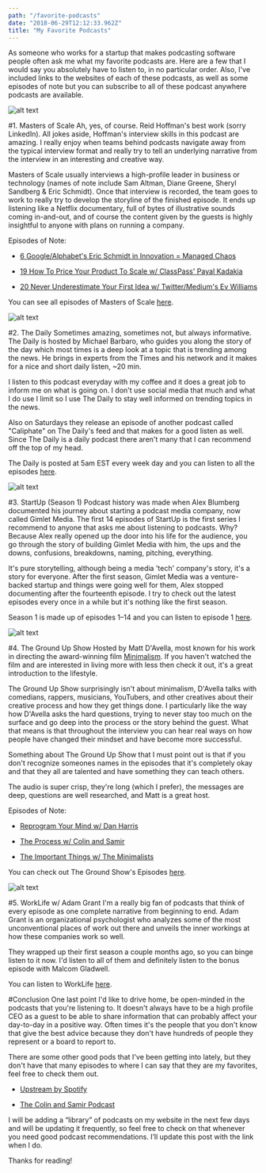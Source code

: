 ```yaml
---
path: "/favorite-podcasts"
date: "2018-06-29T12:12:33.962Z"
title: "My Favorite Podcasts"
---
```


As someone who works for a startup that makes podcasting software people often ask me what my favorite podcasts are. Here are a few that I would say you absolutely have to listen to, in no particular order. Also, I've included links to the websites of each of these podcasts, as well as some episodes of note but you can subscribe to all of these podcast anywhere podcasts are available.

![alt text](https://content.production.cdn.art19.com/images/26/72/78/e3/267278e3-d103-42af-85f8-ab90ce316661/3156a418f4db34f8c868fc8f8ebed16712a6cca272361cdd5ce4faf54cb503b630594dc6b08a5b696b84af25dd6603e2fbec63fd7f45c9860f759bf466a68bbf.jpeg "MOS")

#1. Masters of Scale
Ah, yes, of course. Reid Hoffman's best work (sorry LinkedIn). All jokes aside, Hoffman's interview skills in this podcast are amazing. I really enjoy when teams behind podcasts navigate away from the typical interview format and really try to tell an underlying narrative from the interview in an interesting and creative way. 

Masters of Scale usually interviews a high-profile leader in business or technology (names of note include Sam Altman, Diane Greene, Sheryl Sandberg & Eric Schmidt). Once that interview is recorded, the team goes to work to really try to develop the storyline of the finished episode. It ends up listening like a Netflix documentary, full of bytes of illustrative sounds coming in-and-out, and of course the content given by the guests is highly insightful to anyone with plans on running a company. 

Episodes of Note: 

* [6 Google/Alphabet's Eric Schmidt in Innovation = Managed Chaos](https://mastersofscale.com/eric-schmidt-innovation-managed-chaos/)

* [19 How To Price Your Product To Scale w/ ClassPass' Payal Kadakia](https://mastersofscale.com/payal-kadakia-how-to-price-your-product-to-scale/)

* [20 Never Underestimate Your First Idea w/ Twitter/Medium's Ev Williams](https://mastersofscale.com/ev-williams-never-underestimate-your-first-idea-2/)

You can see all episodes of Masters of Scale [here](https://mastersofscale.com/). 

![alt text](https://content.production.cdn.art19.com/images/01/1b/f3/d6/011bf3d6-a448-4533-967b-e2f19e376480/7fdd4469c1b5cb3b66aa7dcc9fa21f138efe9a0310a8a269f3dcd07c83a552844fcc445ea2d53db1e55d6fb077aeaa8a1566851f8f2d8ac4349d9d23a87a69f5.jpeg "Daily")

#2. The Daily
Sometimes amazing, sometimes not, but always informative. The Daily is hosted by Michael Barbaro, who guides you along the story of the day which most times is a deep look at a topic that is trending among the news. He brings in experts from the Times and his network and it makes for a nice and short daily listen, ~20 min. 

I listen to this podcast everyday with my coffee and it does a great job to inform me on what is going on. I don't use social media that much and what I do use I limit so I use The Daily to stay well informed on trending topics in the news.

Also on Saturdays they release an episode of another podcast called "Caliphate" on The Daily's feed and that makes for a good listen as well. Since The Daily is a daily podcast there aren't many that I can recommend off the top of my head.

The Daily is posted at 5am EST every week day and you can listen to all the episodes [here](https://www.nytimes.com/podcasts/the-daily).

![alt text](https://static.megaphone.fm/podcasts/f23b021e-a9a3-11e5-8768-bfc7a8ea314d/image/uploads_2F1517245218052-chutdg7xnlh-a4988f407d3afb297332b6e225d69283_2F20171116_StartUp-ShowCover.png "Startup")

#3. StartUp (Season 1)
Podcast history was made when Alex Blumberg documented his journey about starting a podcast media company, now called Gimlet Media. The first 14 episodes of StartUp is the first series I recommend to anyone that asks me about listening to podcasts. Why? Because Alex really opened up the door into his life for the audience, you go through the story of building Gimlet Media with him, the ups and the downs, confusions, breakdowns, naming, pitching, everything. 

It's pure storytelling, although being a media 'tech' company's story, it's a story for everyone. After the first season, Gimlet Media was a venture-backed startup and things were going well for them, Alex stopped documenting after the fourteenth episode. I try to check out the latest episodes every once in a while but it's nothing like the first season. 

Season 1 is made up of episodes 1–14 and you can listen to episode 1 [here](https://www.gimletmedia.com/startup/1-how-not-to-pitch-a-billionaire#episode-player).

![alt text](https://static.libsyn.com/p/assets/5/7/7/e/577e5e2dd9537715/groundupthumb051818.jpg "TGUS")

#4. The Ground Up Show
Hosted by Matt D'Avella, most known for his work in directing the award-winning film [Minimalism](https://www.netflix.com/title/80114460). If you haven't watched the film and are interested in living more with less then check it out, it's a great introduction to the lifestyle.

The Ground Up Show surprisingly isn't about minimalism, D'Avella talks with comedians, rappers, musicians, YouTubers, and other creatives about their creative process and how they get things done. I particularly like the way how D'Avella asks the hard questions, trying to never stay too much on the surface and go deep into the process or the story behind the guest. What that means is that throughout the interview you can hear real ways on how people have changed their mindset and have become more successful. 

Something about The Ground Up Show that I must point out is that if you don't recognize someones names in the episodes that it's completely okay and that they all are talented and have something they can teach others. 

The audio is super crisp, they're long (which I prefer), the messages are deep, questions are well researched, and Matt is a great host.

Episodes of Note:

* [Reprogram Your Mind w/ Dan Harris](https://mattdavella.com/043)

* [The Process w/ Colin and Samir](https://mattdavella.com/062)

* [The Important Things w/ The Minimalists](https://mattdavella.com/033)

You can check out The Ground Show's Episodes [here](https://mattdavella.com/podcast).

![alt text](https://f.prxu.org/131/images/9192b58e-87b9-4d98-a774-51e146c7e475/TED_WorkLife_Logo_3000x3000_v2.jpg "WORKLIFE")

#5. WorkLife w/ Adam Grant
I'm a really big fan of podcasts that think of every episode as one complete narrative from beginning to end. Adam Grant is an organizational psychologist who analyzes some of the most unconventional places of work out there and unveils the inner workings at how these companies work so well. 

They wrapped up their first season a couple months ago, so you can binge listen to it now. I'd listen to all of them and definitely listen to the bonus episode with Malcom Gladwell. 

You can listen to WorkLife [here](https://www.ted.com/series/worklife-with-adam-grant).



#Conclusion
One last point I'd like to drive home, be open-minded in the podcasts that you're listening to. It doesn't always have to be a high profile CEO as a guest to be able to share information that can probably affect your day-to-day in a positive way. Often times it's the people that you don't know that give the best advice because they don't have hundreds of people they represent or a board to report to. 

There are some other good pods that I've been getting into lately, but they don't have that many episodes to where I can say that they are my favorites, feel free to check them out. 

* [Upstream by Spotify](https://open.spotify.com/show/6ENr5Rmd3l2Y4ac3KJNpZ3)

* [The Colin and Samir Podcast](https://www.colinandsamir.com/the-podcast/)

I will be adding a “library” of podcasts on my website in the next few days and will be updating it frequently, so feel free to check on that whenever you need good podcast recommendations. I’ll update this post with the link when I do.

Thanks for reading!

